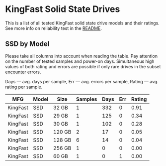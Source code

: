 KingFast Solid State Drives
===========================

This is a list of all tested KingFast solid state drive models and their ratings. See
more info on reliability test in the [README](https://github.com/linuxhw/SMART).

SSD by Model
------------

Please take all columns into account when reading the table. Pay attention on the
number of tested samples and power-on days. Simultaneous high values of both rating
and errors are possible if only rare drives in the subset encounter errors.

Days   — avg. days per sample,
Err    — avg. errors per sample,
Rating — avg. rating per sample.

| MFG       | Model              | Size   | Samples | Days  | Err   | Rating |
|-----------|--------------------|--------|---------|-------|-------|--------|
| KingFast  | SSD                | 32 GB  | 1       | 332   | 0     | 0.91   |
| KingFast  | SSD                | 29 GB  | 1       | 125   | 0     | 0.34   |
| KingFast  | SSD                | 30 GB  | 1       | 102   | 0     | 0.28   |
| KingFast  | SSD                | 120 GB | 2       | 17    | 0     | 0.05   |
| KingFast  | SSD                | 128 GB | 6       | 14    | 0     | 0.04   |
| KingFast  | SSD                | 256 GB | 1       | 0     | 0     | 0.00   |
| KingFast  | SSD                | 60 GB  | 1       | 0     | 1     | 0.00   |
